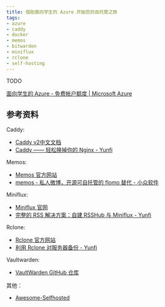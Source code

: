 ```yaml
---
title: 借助面向学生的 Azure 开始您的自托管之旅
tags:
- azure
- caddy
- docker
- memos
- bitwarden
- miniflux
- rclone
- self-hosting
---
```


TODO

<!--more-->

[面向学生的 Azure - 免费帐户额度 | Microsoft Azure](https://azure.microsoft.com/zh-cn/free/students/)

## 参考资料

Caddy:

- [Caddy v2中文文档](https://caddy2.dengxiaolong.com/docs/)
- [Caddy —— 轻松换掉你的 Nginx - Yunfi](https://yfi.moe/post/caddy-web-server)

Memos:

- [Memos 官方网站](https://www.usememos.com/)
- [memos - 私人微博，开源可自托管的 flomo 替代 - 小众软件](https://www.appinn.com/memos/)

Miniflux:

- [Miniflux 官网](https://miniflux.app/)
- [完整的 RSS 解决方案：自建 RSSHub 与 Miniflux - Yunfi](https://yfi.moe/post/rsshub-miniflux)

Rclone:

- [Rclone 官方网站](https://rclone.org/)
- [利用 Rclone 对服务器备份 - Yunfi](https://yfi.moe/post/rclone-backup)

Vaultwarden:

- [VaultWarden GitHub 仓库](https://github.com/dani-garcia/vaultwarden)

其他：

- [Awesome-Selfhosted](https://github.com/awesome-selfhosted/awesome-selfhosted)
